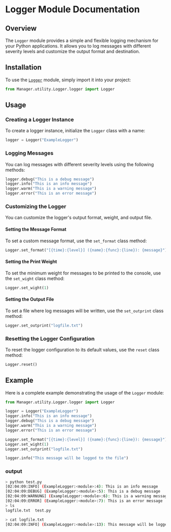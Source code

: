 # Logger Module Documentation

## Overview

The `Logger` module provides a simple and flexible logging mechanism for your Python applications. It allows you to log messages with different severity levels and customize the output format and destination.

## Installation

To use the [`Logger`](/Manager/utility/Logger/logger.py) module, simply import it into your project:

```python
from Manager.utility.Logger.logger import Logger
```

## Usage

### Creating a Logger Instance

To create a logger instance, initialize the `Logger` class with a name:

```python
logger = Logger("ExampleLogger")
```

### Logging Messages

You can log messages with different severity levels using the following methods:

```python
logger.debug("This is a debug message")
logger.info("This is an info message")
logger.warm("This is a warning message")
logger.error("This is an error message")
```

### Customizing the Logger

You can customize the logger's output format, weight, and output file.

#### Setting the Message Format

To set a custom message format, use the `set_format` class method:

```python
Logger.set_format("[{time}:{level}] ({name}:{func}:{line}): {message}")
```

#### Setting the Print Weight

To set the minimum weight for messages to be printed to the console, use the `set_wight` class method:

```python
Logger.set_wight(1)
```

#### Setting the Output File

To set a file where log messages will be written, use the `set_outprint` class method:

```python
Logger.set_outprint("logfile.txt")
```

### Resetting the Logger Configuration

To reset the logger configuration to its default values, use the `reset` class method:

```python
Logger.reset()
```

## Example

Here is a complete example demonstrating the usage of the `Logger` module:

```python
from Manager.utility.Logger.logger import Logger

logger = Logger("ExampleLogger")
logger.info("This is an info message")
logger.debug("This is a debug message")
logger.warm("This is a warning message")
logger.error("This is an error message")

Logger.set_format("[{time}:{level}] ({name}:{func}:{line}): {message}")
Logger.set_wight(1)
Logger.set_outprint("logfile.txt")

logger.info("This message will be logged to the file")
```

### output

```sh
> python test.py
[02:04:09:INFO] (ExampleLogger:<module>:4): This is an info message
[02:04:09:DEBUG] (ExampleLogger:<module>:5): This is a debug message
[02:04:09:WARNUNG] (ExampleLogger:<module>:6): This is a warning message
[02:04:09:ERROR] (ExampleLogger:<module>:7): This is an error message
> ls
logfile.txt  test.py

> cat logfile.txt
[02:04:09:INFO] (ExampleLogger:<module>:13): This message will be logged to the file
```
